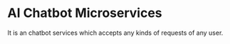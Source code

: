 # AI Chatbot Microservices
It is an chatbot services which accepts any kinds of requests of any user.
